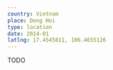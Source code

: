 ```yaml
---
country: Vietnam
place: Dong Hoi
type: location
date: 2014-01
latlng: 17.4545811, 106.4655126
---
```


TODO

